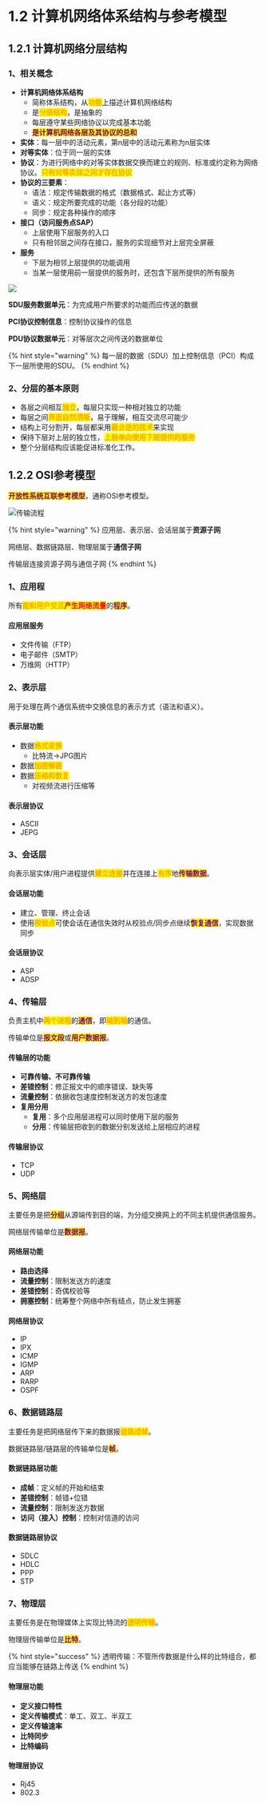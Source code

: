# 1.2 计算机网络体系结构与参考模型

## 1.2.1 计算机网络分层结构

### 1、相关概念

* **计算机网络体系结构**
  * 简称体系结构，从<mark style="color:orange;">**功能**</mark>上描述计算机网络结构
  * 是<mark style="color:orange;">**分层结构**</mark>，是抽象的
  * 每层遵守某些网络协议以完成基本功能
  * <mark style="color:purple;">**是计算机网络各层及其协议的总和**</mark>
* **实体**：每一层中的活动元素，第n层中的活动元素称为n层实体
* **对等实体**：位于同一层的实体
* **协议**：为进行网络中的对等实体数据交换而建立的规则、标准或约定称为网络协议。<mark style="color:orange;">**只有对等实体之间才存在协议**</mark>
* **协议的三要素**：
  * 语法：规定传输数据的格式（数据格式、起止方式等）
  * 语义：规定所要完成的功能（各分段的功能）
  * 同步：规定各种操作的顺序
* **接口（访问服务点SAP）**
  * 上层使用下层服务的入口
  * 只有相邻层之间存在接口，服务的实现细节对上层完全屏蔽
* **服务**
  * 下层为相邻上层提供的功能调用
  * 当某一层使用前一层提供的服务时，还包含下层所提供的所有服务

![](../.gitbook/assets/SDU、PCI.png)

**SDU服务数据单元**：为完成用户所要求的功能而应传送的数据 

**PCI协议控制信息**：控制协议操作的信息

**PDU协议数据单元**：对等层次之间传送的数据单位

{% hint style="warning" %}
每一层的数据（SDU）加上控制信息（PCI）构成下一层所使用的SDU。
{% endhint %}

### 2、分层的基本原则

* 各层之间相互<mark style="color:orange;">**独立**</mark>，每层只实现一种相对独立的功能
* 每层之间<mark style="color:orange;">**界面自然清晰**</mark>，易于理解，相互交流尽可能少
* 结构上可分割开，每层都采用<mark style="color:orange;">**最合适的技术**</mark>来实现
* 保持下层对上层的独立性，<mark style="color:orange;">**上层单向使用下层提供的服务**</mark>
* 整个分层结构应该能促进标准化工作。

## 1.2.2 OSI参考模型

<mark style="color:purple;">**开放性系统互联参考模型**</mark>，通称OSI参考模型。

![传输流程](../.gitbook/assets/OSI参考模型.png)

{% hint style="warning" %}
应用层、表示层、会话层属于**资源子网**

网络层、数据链路层、物理层属于**通信子网**

传输层连接资源子网与通信子网
{% endhint %}

### 1、应用程

所有<mark style="color:orange;">**能和用户交互**</mark><mark style="color:red;">**产生网络流量**</mark>的<mark style="color:purple;">**程序**</mark>。

#### 应用层服务

* 文件传输（FTP）
* 电子邮件（SMTP）
* 万维网（HTTP）

### 2、表示层

用于处理在两个通信系统中交换信息的表示方式（语法和语义）。

#### 表示层功能

* 数据<mark style="color:orange;">**格式变换**</mark>
  * 比特流→JPG图片
* 数据<mark style="color:orange;">**加密解密**</mark>
* 数据<mark style="color:orange;">**压缩和恢复**</mark>
  * 对视频流进行压缩等

#### 表示层协议

* ASCII
* JEPG

### 3、会话层

向表示层实体/用户进程提供<mark style="color:orange;">**建立连接**</mark>并在连接上<mark style="color:orange;">**有序**</mark>地<mark style="color:purple;">**传输数据**</mark>。

#### 会话层功能

* 建立、管理、终止会话
* 使用<mark style="color:orange;">**校验点**</mark>可使会话在通信失效时从校验点/同步点继续<mark style="color:purple;">**恢复通信**</mark>，实现数据同步

#### 会话层协议

* ASP
* ADSP

### 4、传输层

负责主机中<mark style="color:orange;">**两个进程**</mark>的<mark style="color:purple;">**通信**</mark>，即<mark style="color:orange;">**端到端**</mark>的通信。

传输单位是<mark style="color:purple;">**报文段**</mark>或<mark style="color:purple;">**用户数据报**</mark>。

#### 传输层的功能

* **可靠传输、不可靠传输**
* **差错控制**：修正报文中的顺序错误、缺失等
* **流量控制**：依据收包速度控制发送方的发包速度
* **复用分用**
  * **复用**：多个应用层进程可以同时使用下层的服务
  * **分用**：传输层把收到的数据分别发送给上层相应的进程

#### 传输层协议

* TCP
* UDP

### 5、网络层

主要任务是把<mark style="color:purple;">**分组**</mark>从源端传到目的端，为分组交换网上的不同主机提供通信服务。

网络层传输单位是<mark style="color:purple;">**数据报**</mark>。

#### 网络层功能

* **路由选择**
* **流量控制**：限制发送方的速度
* **差错控制**：奇偶校验等
* **拥塞控制**：统筹整个网络中所有结点，防止发生拥塞

#### 网络层协议

* IP
* IPX
* ICMP
* IGMP
* ARP
* RARP
* OSPF

### 6、数据链路层

主要任务是把网络层传下来的数据报<mark style="color:orange;">**组装成帧**</mark>。 

数据链路层/链路层的传输单位是<mark style="color:purple;">**帧**</mark>。

#### 数据链路层功能

* **成帧**：定义帧的开始和结束
* **差错控制**：帧错+位错
* **流量控制**：限制发送方数据
* **访问（接入）控制**：控制对信道的访问

#### 数据链路层协议

* SDLC
* HDLC
* PPP
* STP

### 7、物理层

主要任务是在物理媒体上实现比特流的<mark style="color:orange;">**透明传输**</mark>。 

物理层传输单位是<mark style="color:purple;">**比特**</mark>。

{% hint style="success" %}
透明传输：不管所传数据是什么样的比特组合，都应当能够在链路上传送
{% endhint %}

#### 物理层功能

* **定义接口特性**
* **定义传输模式**：单工、双工、半双工
* **定义传输速率**
* **比特同步**
* **比特编码**

#### **物理层协议**

* Rj45
* 802.3
